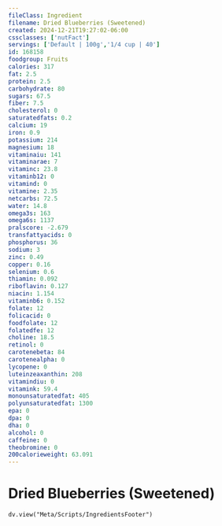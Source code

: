 ```yaml
---
fileClass: Ingredient
filename: Dried Blueberries (Sweetened)
created: 2024-12-21T19:27:02-06:00
cssclasses: ['nutFact']
servings: ['Default | 100g','1/4 cup | 40']
id: 168158
foodgroup: Fruits
calories: 317
fat: 2.5
protein: 2.5
carbohydrate: 80
sugars: 67.5
fiber: 7.5
cholesterol: 0
saturatedfats: 0.2
calcium: 19
iron: 0.9
potassium: 214
magnesium: 18
vitaminaiu: 141
vitaminarae: 7
vitaminc: 23.8
vitaminb12: 0
vitamind: 0
vitamine: 2.35
netcarbs: 72.5
water: 14.8
omega3s: 163
omega6s: 1137
pralscore: -2.679
transfattyacids: 0
phosphorus: 36
sodium: 3
zinc: 0.49
copper: 0.16
selenium: 0.6
thiamin: 0.092
riboflavin: 0.127
niacin: 1.154
vitaminb6: 0.152
folate: 12
folicacid: 0
foodfolate: 12
folatedfe: 12
choline: 18.5
retinol: 0
carotenebeta: 84
carotenealpha: 0
lycopene: 0
luteinzeaxanthin: 208
vitamindiu: 0
vitamink: 59.4
monounsaturatedfat: 405
polyunsaturatedfat: 1300
epa: 0
dpa: 0
dha: 0
alcohol: 0
caffeine: 0
theobromine: 0
200calorieweight: 63.091
---
```


# Dried Blueberries (Sweetened)

```dataviewjs
dv.view("Meta/Scripts/IngredientsFooter")
```